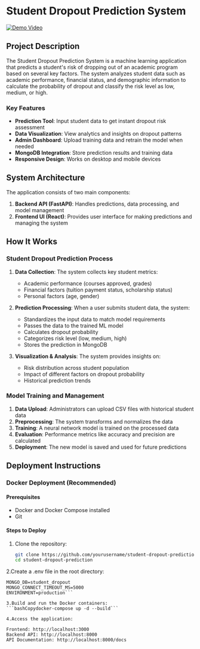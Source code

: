 # Student Dropout Prediction System

[![Demo Video](https://img.youtube.com/vi/SZQVec1enb0)](https://www.youtube.com/watch?v=SZQVec1enb0)

## Project Description

The Student Dropout Prediction System is a machine learning application that predicts a student's risk of dropping out of an academic program based on several key factors. The system analyzes student data such as academic performance, financial status, and demographic information to calculate the probability of dropout and classify the risk level as low, medium, or high.

### Key Features

- **Prediction Tool**: Input student data to get instant dropout risk assessment
- **Data Visualization**: View analytics and insights on dropout patterns
- **Admin Dashboard**: Upload training data and retrain the model when needed
- **MongoDB Integration**: Store prediction results and training data
- **Responsive Design**: Works on desktop and mobile devices

## System Architecture

The application consists of two main components:

1. **Backend API (FastAPI)**: Handles predictions, data processing, and model management
2. **Frontend UI (React)**: Provides user interface for making predictions and managing the system

## How It Works

### Student Dropout Prediction Process

1. **Data Collection**: The system collects key student metrics:

   - Academic performance (courses approved, grades)
   - Financial factors (tuition payment status, scholarship status)
   - Personal factors (age, gender)

2. **Prediction Processing**: When a user submits student data, the system:

   - Standardizes the input data to match model requirements
   - Passes the data to the trained ML model
   - Calculates dropout probability
   - Categorizes risk level (low, medium, high)
   - Stores the prediction in MongoDB

3. **Visualization & Analysis**: The system provides insights on:
   - Risk distribution across student population
   - Impact of different factors on dropout probability
   - Historical prediction trends

### Model Training and Management

1. **Data Upload**: Administrators can upload CSV files with historical student data
2. **Preprocessing**: The system transforms and normalizes the data
3. **Training**: A neural network model is trained on the processed data
4. **Evaluation**: Performance metrics like accuracy and precision are calculated
5. **Deployment**: The new model is saved and used for future predictions

## Deployment Instructions

### Docker Deployment (Recommended)

#### Prerequisites

- Docker and Docker Compose installed
- Git

#### Steps to Deploy

1. Clone the repository:
   ```bash
   git clone https://github.com/yourusername/student-dropout-prediction.git
   cd student-dropout-prediction
   ```

2.Create a .env file in the root directory:

````CopyMONGODB_URI=mongodb://mongodb:27017
MONGO_DB=student_dropout
MONGO_CONNECT_TIMEOUT_MS=5000
ENVIRONMENT=production```

3.Build and run the Docker containers:
```bashCopydocker-compose up -d --build```

4.Access the application:

Frontend: http://localhost:3000
Backend API: http://localhost:8000
API Documentation: http://localhost:8000/docs
````
